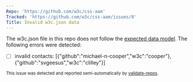 ```yaml
---
Repo: 'https://github.com/w3c/css-aam'
Tracked: 'https://github.com/w3c/css-aam/issues/8'
Title: Invalid w3c.json data
---
```


The w3c.json file in this repo does not follow the [expected data model](https://w3c.github.io/w3c.json.html). The following errors were detected:
* [ ] invalid contacts: [{"github":"michael-n-cooper","w3c":"cooper"},{"github":"svgeesus","w3c":"clilley"}]

<sub>This issue was detected and reported semi-automatically by [validate-repos](https://github.com/w3c/validate-repos/).</sub>
